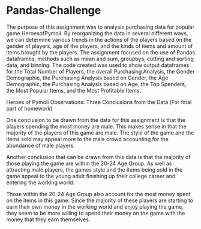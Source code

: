 # Pandas-Challenge

The purpose of this assignment was to analysis purchasing data for popular game HeroesofPymoli.  By reorganizing the data in several different ways, we can determine various trends in the actions of the players based on the gender of players, age of the players, and the kinds of items and amount of items brought by the players.  The assignment focused on the use of Pandas dataframes, methods such as mean and sum, groupbys, cutting and sorting data, and binning.  The code created was used to show output dataframes for the Total Number of Players, the overall Purchasing Analysis, the Gender Demographic, the Purchasing Analysis based on Gender, the Age Demographic, the Purchasing Analysis based on Age, the Top Spenders, the Most Popular Items, and the Most Profitable Items.

Heroes of Pymoli Observations: Three Conclusions from the Data
(For final part of homework)

One conclusion to be drawn from the data for this assignment is that the players spending the most money are male.  This makes sense in that the majority of the players of this game are male.  The style of the game and the items sold may appeal more to the male crowd accounting for the abundance of male players.

Another conclusion that can be drawn from this data is that the majority of those playing the game are within the 20-24 Age Group.  As well as attracting male players, the games style and the items being sold in the game appeal to the young adult finishing up their college career and entering the working world.

Those within the 20-24 Age Group also account for the most money spent on the items in this game.  Since the majority of these players are starting to earn their own money in the working world and enjoy playing the game, they seem to be more willing to spend their money on the game with the money that they earn themselves.
